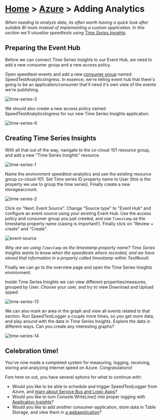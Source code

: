 [Home](../) > [Azure](index) > Adding Analytics
===============================================
_When needing to analyze data, its often worth having a quick look after suitable BI-tools instead of implementing a custom application. In this section we'll visualize speedtests using [Time Series Insights](https://docs.microsoft.com/en-us/azure/time-series-insights/overview-what-is-tsi)._

Preparing the Event Hub
-----------------------

Before we can connect Time Series Insights to our Event Hub, we need to add a new consumer group and a new access policy.

Open speedtest-events and add a new [consumer group](https://docs.microsoft.com/en-us/azure/event-hubs/event-hubs-features#consumer-groups) named SpeedTestAnalyticsIngress. In essence, we're telling event hub that there's going to be an application/consumer that'll need it's own view of the events we're publishing.

![time-series-5](images/time-series-5.png)

We should also create a new access policy named SpeedTestAnalyticsIngress for our new Time Series Insights application.

![time-series-6](images/time-series-6.png)

Creating Time Series Insights
-----------------------------

With all that out of the way, navigate to the cx-cloud-101 resource group, and add a new "Time Series Insights" resource.

![time-series-1](images/time-series-1.png)

Name the environment speedtest-analytics and use the existing resource group cx-cloud-101. Set Time series ID property name to User (this is the property we use to group the time series). Finally create a new storageaccount.

![time-series-2](images/time-series-2.png)

Click on "Next: Event Source". Change "Source type" to "Event Hub" and configure an event source using your existing Event Hub. Use the access policy and consumer group you just created, and use `Timestamp` as the timestamp property name (casing is important!). Finally click on "Review + create" and "Create".

![event-source](images/event-source-1.png)

_Why are we using `Timestamp` as the timestamp property name? Time Series Insights wants to know when the speedtests where recorded, and we have stored that information in a property called timestamp within TestResult._

Finally we can go to the overview page and open the Time Series Insights environment.

<!-- ![time-series-10](images/time-series-10.png) -->

Inside Time Series Insights we can view different properties/measures, grouped by User. Choose your user, and try to view Download and Upload spped.

![time-series-13](images/time-series-13.png)

 We can also mark an area in the graph and view all events related to that section. Run SpeedTestLogger a couple more times, so you get more data, and play around with the data in Time Series Insights. Explore the data in different ways. Can you create any interesting graphs?

![time-series-14](images/time-series-14.png)


Celebration time!
-----------------
You've now made a completed system for measuring, logging, receiving, storing and analyzing internet speed on Azure. Congratulations!

Fom here on out, you have several options for what to continue with:
* Would you like to be able to schedule and trigger SpeedTestLogger from Azure, and [learn about Service Bus and Logic Apps](scheduling-speedtests)?
* Would you like to turn Console.WriteLine() into proper logging with [Application Insights](application-insights)?
* Would you like to add another consumer-application, store data in Table Storage, and view them in [a webapplication](the-web-page)?
